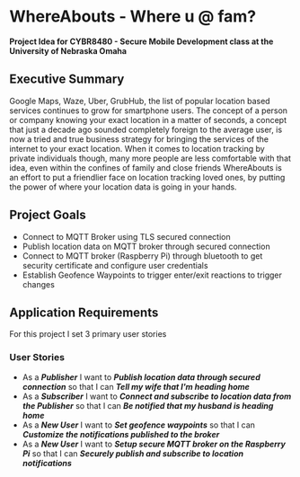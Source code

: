 # WhereAbouts - Where u @ fam? 
**Project Idea for CYBR8480 - Secure Mobile Development class at the University of Nebraska Omaha**

## Executive Summary
Google Maps, Waze, Uber, GrubHub, the list of popular location based services continues to grow for smartphone users. The concept of a person or company knowing your exact location in a matter of seconds, a concept that just a decade ago sounded completely foreign to the average user, is now a tried and true business strategy for bringing the services of the internet to your exact location. When it comes to location tracking by private individuals though, many more people are less comfortable with that idea, even within the confines of family and close friends
WhereAbouts is an effort to put a friendlier face on location tracking loved ones, by putting the power of where your location data is going in your hands. 

## Project Goals
* Connect to MQTT Broker using TLS secured connection
* Publish location data on MQTT broker through secured connection
* Connect to MQTT broker (Raspberry Pi) through bluetooth to get security certificate and configure user credentials
* Establish Geofence Waypoints to trigger enter/exit reactions to trigger changes

## Application Requirements
For this project I set 3 primary user stories

### User Stories
* As a ***Publisher*** I want to ***Publish location data through secured connection*** so that I can ***Tell my wife that I'm heading home***
* As a ***Subscriber*** I want to ***Connect and subscribe to location data from the Publisher*** so that I can ***Be notified that my husband is heading home***
* As a ***New User*** I want to ***Set geofence waypoints*** so that I can ***Customize the notifications published to the broker***
* As a ***New User*** I want to ***Setup secure MQTT broker on the Raspberry Pi*** so that I can ***Securely publish and subscribe to location notifications*** 









